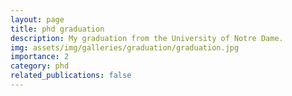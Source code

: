```yaml
---
layout: page
title: phd graduation
description: My graduation from the University of Notre Dame.
img: assets/img/galleries/graduation/graduation.jpg
importance: 2
category: phd
related_publications: false
---
```


